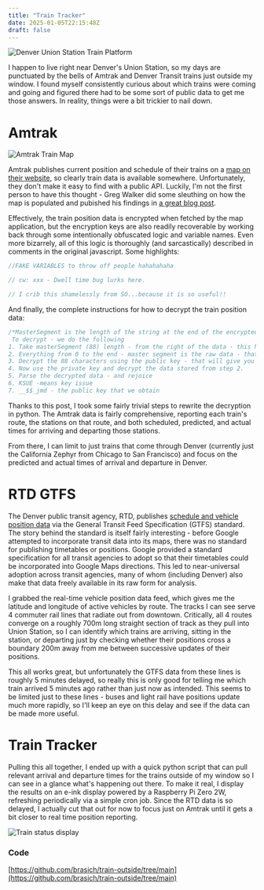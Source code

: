 ```yaml
---
title: "Train Tracker"
date: 2025-01-05T22:15:48Z
draft: false
---
```


![Denver Union Station Train Platform](/images/train-tracker/station.png)

I happen to live right near Denver's Union Station, so my days are punctuated by the bells of Amtrak and Denver Transit trains just outside my window. I found myself consistently curious about which trains were coming and going and figured there had to be some sort of public data to get me those answers. In reality, things were a bit trickier to nail down.

# Amtrak

![Amtrak Train Map](/images/train-tracker/amtrak-map.png)

Amtrak publishes current position and schedule of their trains on a [map on their website](https://www.amtrak.com/track-your-train.html), so clearly train data is available somewhere. Unfortunately, they don't make it easy to find with a public API. Luckily, I'm not the first person to have this thought - Greg Walker did some sleuthing on how the map is populated and pubished his findings in [a great blog post](https://mgwalker.github.io/blog/amtrak-api/).

Effectively, the train position data is encrypted when fetched by the map application, but the encryption keys are also readily recoverable by working back through some intentionally obfuscated logic and variable names. Even more bizarrely, all of this logic is thoroughly (and sarcastically) described in comments in the original javascript. Some highlights:

```js
//FAKE VARIABLES to throw off people hahahahaha
```

```js
// cw: xxx - Dwell time bug lurks here.
```

```js
// I crib this shamelessly from SO...because it is so useful!!
```

And finally, the complete instructions for how to decrypt the train position data:
```js
/*MasterSegment is the length of the string at the end of the encrypted data that contains the secret key
 To decrypt - we do the following
1. Take masterSegment (88) length - from the right of the data - this has the private key
2. Everything from 0 to the end - master segment is the raw data - that needs to be decrypted
3. Decrypt the 88 characters using the public key - that will give you a pipe separated string of the private key (random guid from MDS) and a time stamp (to scramble it)
4. Now use the private key and decrypt the data stored from step 2.
5. Parse the decrypted data - and rejoice
6. KSUE -means key issue
7. __$$_jmd - the public key that we obtain
```

Thanks to this post, I took some fairly trivial steps to rewrite the decryption in python. The Amtrak data is fairly comprehensive, reporting each train's route, the stations on that route, and both scheduled, predicted, and actual times for arriving and departing those stations.

From there, I can limit to just trains that come through Denver (currently just the California Zephyr from Chicago to San Francisco) and focus on the predicted and actual times of arrival and departure in Denver.

# RTD GTFS

The Denver public transit agency, RTD, publishes [schedule and vehicle position data](https://www.rtd-denver.com/open-records/open-spatial-information/gtfs) via the General Transit Feed Specification (GTFS) standard. The story behind the standard is itself fairly interesting - before Google attempted to incorporate transit data into its maps, there was no standard for publishing timetables or positions. Google provided a standard specification for all transit agencies to adopt so that their timetables could be incorporated into Google Maps directions. This led to near-universal adoption across transit agencies, many of whom (including Denver) also make that data freely available in its raw form for analysis.

I grabbed the real-time vehicle position data feed, which gives me the latitude and longitude of active vehicles by route. The tracks I can see serve 4 commuter rail lines that radiate out from downtown. Critically, all 4 routes converge on a roughly 700m long straight section of track as they pull into Union Station, so I can identify which trains are arriving, sitting in the station, or departing just by checking whether their positions cross a boundary 200m away from me between successive updates of their positions.

This all works great, but unfortunately the GTFS data from these lines is roughly 5 minutes delayed, so really this is only good for telling me which train arrived 5 minutes ago rather than just now as intended. This seems to be limited just to these lines - buses and light rail have positions update much more rapidly, so I'll keep an eye on this delay and see if the data can be made more useful.

# Train Tracker

Pulling this all together, I ended up with a quick python script that can pull relevant arrival and departure times for the trains outside of my window so I can see in a glance what's happening out there. To make it real, I display the results on an e-ink display powered by a Raspberry Pi Zero 2W, refreshing periodically via a simple cron job. Since the RTD data is so delayed, I actually cut that out for now to focus just on Amtrak until it gets a bit closer to real time position reporting.

![Train status display](/images/train-tracker/tracker.png)

### Code

[https://github.com/brasich/train-outside/tree/main](https://github.com/brasich/train-outside/tree/main)